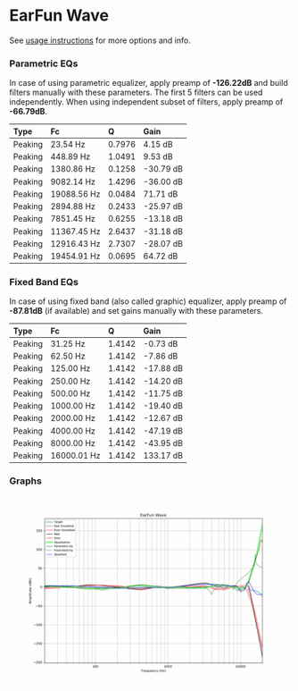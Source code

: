 # EarFun Wave
See [usage instructions](https://github.com/jaakkopasanen/AutoEq#usage) for more options and info.

### Parametric EQs
In case of using parametric equalizer, apply preamp of **-126.22dB** and build filters manually
with these parameters. The first 5 filters can be used independently.
When using independent subset of filters, apply preamp of **-66.79dB**.

| Type    | Fc          |      Q | Gain      |
|:--------|:------------|:-------|:----------|
| Peaking | 23.54 Hz    | 0.7976 | 4.15 dB   |
| Peaking | 448.89 Hz   | 1.0491 | 9.53 dB   |
| Peaking | 1380.86 Hz  | 0.1258 | -30.79 dB |
| Peaking | 9082.14 Hz  | 1.4296 | -36.00 dB |
| Peaking | 19088.56 Hz | 0.0484 | 71.71 dB  |
| Peaking | 2894.88 Hz  | 0.2433 | -25.97 dB |
| Peaking | 7851.45 Hz  | 0.6255 | -13.18 dB |
| Peaking | 11367.45 Hz | 2.6437 | -31.18 dB |
| Peaking | 12916.43 Hz | 2.7307 | -28.07 dB |
| Peaking | 19454.91 Hz | 0.0695 | 64.72 dB  |

### Fixed Band EQs
In case of using fixed band (also called graphic) equalizer, apply preamp of **-87.81dB**
(if available) and set gains manually with these parameters.

| Type    | Fc          |      Q | Gain      |
|:--------|:------------|:-------|:----------|
| Peaking | 31.25 Hz    | 1.4142 | -0.73 dB  |
| Peaking | 62.50 Hz    | 1.4142 | -7.86 dB  |
| Peaking | 125.00 Hz   | 1.4142 | -17.88 dB |
| Peaking | 250.00 Hz   | 1.4142 | -14.20 dB |
| Peaking | 500.00 Hz   | 1.4142 | -11.75 dB |
| Peaking | 1000.00 Hz  | 1.4142 | -19.40 dB |
| Peaking | 2000.00 Hz  | 1.4142 | -12.67 dB |
| Peaking | 4000.00 Hz  | 1.4142 | -47.19 dB |
| Peaking | 8000.00 Hz  | 1.4142 | -43.95 dB |
| Peaking | 16000.01 Hz | 1.4142 | 133.17 dB |

### Graphs
![](./EarFun%20Wave.png)